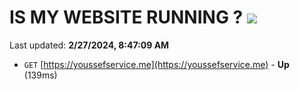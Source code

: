 # IS MY WEBSITE RUNNING ? [![](https://img.shields.io/static/v1?label=Sponsor&message=%E2%9D%A4&logo=GitHub&color=%23fe8e86)](https://github.com/sponsors/<username>)

Last updated: **2/27/2024, 8:47:09 AM**

- `GET` [https://youssefservice.me](https://youssefservice.me) - **Up** (139ms)
